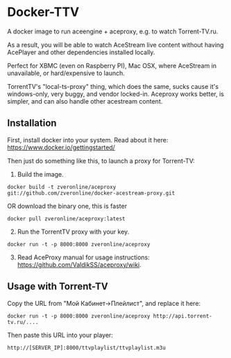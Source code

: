 Docker-TTV
==========

A docker image to run aceengine + aceproxy, e.g. to watch Torrent-TV.ru.

As a result, you will be able to watch AceStream live content without having AcePlayer and other dependencies installed locally.

Perfect for XBMC (even on Raspberry PI), Mac OSX, where AceStream in unavailable, or hard/expensive to launch.

TorrentTV's "local-ts-proxy" thing, which does the same, sucks cause it's windows-only, very buggy, and vendor locked-in. Aceproxy works better, is simpler, and can also handle other acestream content.


Installation
------------

First, install docker into your system. Read about it here: https://www.docker.io/gettingstarted/

Then just do something like this, to launch a proxy for Torrent-TV:

1. Build the image.
   
  ```
  docker build -t zveronline/aceproxy git://github.com/zveronline/docker-acestream-proxy.git
  ```

  OR download the binary one, this is faster
  
  ```
  docker pull zveronline/aceproxy:latest
  ```
2. Run the TorrentTV proxy with your key.
  
  ```
  docker run -t -p 8000:8000 zveronline/aceproxy
  ```
3. Read AceProxy manual for usage instructions: https://github.com/ValdikSS/aceproxy/wiki.


Usage with Torrent-TV
---------------------
Copy the URL from "Мой Кабинет->Плейлист", and replace it here:

```
docker run -t -p 8000:8000 zveronline/aceproxy http://api.torrent-tv.ru/....
```

Then paste this URL into your player:
```
http://[SERVER_IP]:8000/ttvplaylist/ttvplaylist.m3u
```

